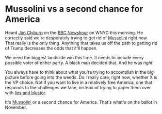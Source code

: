 # Mussolini vs a second chance for America
Heard <a href="https://en.wikipedia.org/wiki/Jim_Clyburn">Jim Clyburn</a> on the <a href="https://www.wnyc.org/shows/bbc-newshour">BBC Newshour</a> on WNYC this morning. He correctly said we're desperately trying to get rid of <a href="https://www.politico.com/news/2020/08/02/clyburn-trump-mussolini-390500">Mussolini</a> right now. That really is the only thing. Anything that takes us off the path to getting rid of Trump decreases the odds that it'll happen.

We need the biggest landslide win this time. It needs to include every possible voter of either party. A black man decided that. And he was <i>right.</i>

You always have to think about what you're trying to accomplish in the big picture before going into the weeds. Do I really care, right now, whether X is the VP choice. Not if you want to live in a relatively free America, one that responds to the challenges we face, instead of trying to paper them over with <a href="https://www.axios.com/full-axios-hbo-interview-donald-trump-cd5a67e1-6ba1-46c8-bb3d-8717ab9f3cc5.html">lies and bluster</a>.

It's <a href="https://en.wikipedia.org/wiki/Benito_Mussolini">Mussolini</a> or a second chance for America. That's what's on the ballot in November. 

